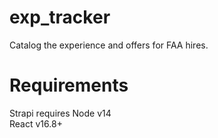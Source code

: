 # exp_tracker

Catalog the experience and offers for FAA hires.

# Requirements

Strapi requires Node v14  
React v16.8+
